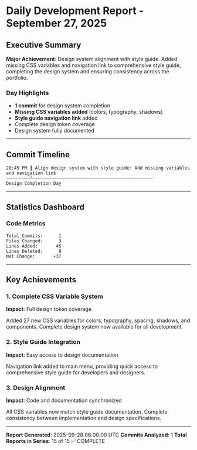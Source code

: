 # Daily Development Report - September 27, 2025

## Executive Summary

**Major Achievement**: Design system alignment with style guide. Added missing CSS variables and navigation link to comprehensive style guide, completing the design system and ensuring consistency across the portfolio.

### Day Highlights
- **1 commit** for design system completion
- **Missing CSS variables added** (colors, typography, shadows)
- **Style guide navigation link** added
- Complete design token coverage
- Design system fully documented

---

## Commit Timeline

```
20:45 PM ┃ Align design system with style guide: Add missing variables and navigation link
─────────┴──────────────────────────────────────────────
Design Completion Day
```

---

## Statistics Dashboard

### Code Metrics
```
Total Commits:      1
Files Changed:      3
Lines Added:       45
Lines Deleted:      8
Net Change:       +37
```

---

## Key Achievements

### 1. Complete CSS Variable System
**Impact**: Full design token coverage

Added 27 new CSS variables for colors, typography, spacing, shadows, and components. Complete design system now available for all development.

### 2. Style Guide Integration
**Impact**: Easy access to design documentation

Navigation link added to main menu, providing quick access to comprehensive style guide for developers and designers.

### 3. Design Alignment
**Impact**: Code and documentation synchronized

All CSS variables now match style guide documentation. Complete consistency between implementation and design specifications.

---

**Report Generated**: 2025-09-28 06:00:00 UTC
**Commits Analyzed**: 1
**Total Reports in Series**: 15 of 15 ✅ COMPLETE
